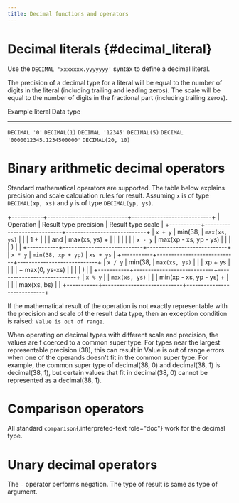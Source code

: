 ```yaml
---
title: Decimal functions and operators
---
```


# Decimal literals {#decimal_literal}

Use the `DECIMAL 'xxxxxxx.yyyyyyy'` syntax to define a decimal literal.

The precision of a decimal type for a literal will be equal to the
number of digits in the literal (including trailing and leading zeros).
The scale will be equal to the number of digits in the fractional part
(including trailing zeros).

  Example literal                     Data type
  ----------------------------------- -------------------
  `DECIMAL '0'`                       `DECIMAL(1)`
  `DECIMAL '12345'`                   `DECIMAL(5)`
  `DECIMAL '0000012345.1234500000'`   `DECIMAL(20, 10)`

# Binary arithmetic decimal operators

Standard mathematical operators are supported. The table below explains
precision and scale calculation rules for result. Assuming `x` is of
type `DECIMAL(xp, xs)` and `y` is of type `DECIMAL(yp, ys)`.

+-----------+----------------------------+----------------------------+
| Operation | Result type precision      | Result type scale          |
+-----------+----------------------------+----------------------------+
| `x + y`   |     min(38,                | `max(xs, ys)`              |
|           |         1 +                |                            |
| and       |           max(xs, ys) +    |                            |
|           |                            |                            |
| `x - y`   |      max(xp - xs, yp - ys) |                            |
|           |        )                   |                            |
+-----------+----------------------------+----------------------------+
| `x * y`   | `min(38, xp + yp)`         | `xs + ys`                  |
+-----------+----------------------------+----------------------------+
| `x / y`   |     min(38,                | `max(xs, ys)`              |
|           |         xp + ys            |                            |
|           |            + max(0, ys-xs) |                            |
|           |        )                   |                            |
+-----------+----------------------------+----------------------------+
| `x % y`   |                            | `max(xs, ys)`              |
|           |    min(xp - xs, yp - ys) + |                            |
|           |     max(xs, bs)            |                            |
+-----------+----------------------------+----------------------------+

If the mathematical result of the operation is not exactly representable
with the precision and scale of the result data type, then an exception
condition is raised: `Value is out of range`.

When operating on decimal types with different scale and precision, the
values are f coerced to a common super type. For types near the
largest representable precision (38), this can result in Value is out of
range errors when one of the operands doesn\'t fit in the common super
type. For example, the common super type of decimal(38, 0) and
decimal(38, 1) is decimal(38, 1), but certain values that fit in
decimal(38, 0) cannot be represented as a decimal(38, 1).

# Comparison operators

All standard `comparison`{.interpreted-text role="doc"} work for the
decimal type.

# Unary decimal operators

The `-` operator performs negation. The type of result is same as type
of argument.
